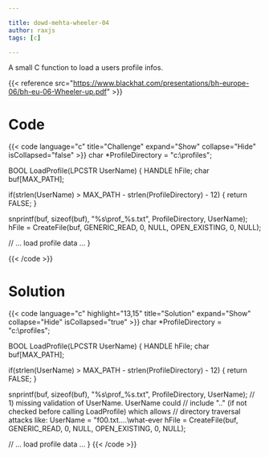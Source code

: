 ```yaml
---

title: dowd-mehta-wheeler-04
author: raxjs
tags: [c]

---
```


A small C function to load a users profile infos.

<!--more-->
{{< reference src="https://www.blackhat.com/presentations/bh-europe-06/bh-eu-06-Wheeler-up.pdf" >}}

# Code
{{< code language="c"  title="Challenge" expand="Show" collapse="Hide" isCollapsed="false" >}}
char *ProfileDirectory = "c:\profiles";

BOOL LoadProfile(LPCSTR UserName) {
  HANDLE hFile;
  char buf[MAX_PATH];

  if(strlen(UserName) > MAX_PATH - strlen(ProfileDirectory) - 12) {
    return FALSE;
  }

  snprintf(buf, sizeof(buf), "%s\prof_%s.txt", ProfileDirectory, UserName);
  hFile = CreateFile(buf, GENERIC_READ, 0, NULL, OPEN_EXISTING, 0, NULL);

  // ... load profile data ...
}


{{< /code >}}

# Solution
{{< code language="c" highlight="13,15" title="Solution" expand="Show" collapse="Hide" isCollapsed="true" >}}
char *ProfileDirectory = "c:\profiles";

BOOL LoadProfile(LPCSTR UserName) {
  HANDLE hFile;
  char buf[MAX_PATH];

  if(strlen(UserName) > MAX_PATH - strlen(ProfileDirectory) - 12) {
    return FALSE;
  }

  snprintf(buf, sizeof(buf), "%s\prof_%s.txt", ProfileDirectory, UserName);
  // 1) missing validation of UserName. UserName could
  //  include "..\" (if not checked before calling LoadProfile) which allows
  //  directory traversal attacks like: UserName = "f00.txt\..\..\what-ever
  hFile = CreateFile(buf, GENERIC_READ, 0, NULL, OPEN_EXISTING, 0, NULL);

  // ... load profile data ...
}
{{< /code >}}

